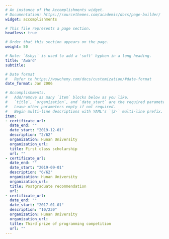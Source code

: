 ```yaml
---
# An instance of the Accomplishments widget.
# Documentation: https://sourcethemes.com/academic/docs/page-builder/
widget: accomplishments

# This file represents a page section.
headless: true

# Order that this section appears on the page.
weight: 50

# Note: `&shy;` is used to add a 'soft' hyphen in a long heading.
title: 'Award'
subtitle:

# Date format
#   Refer to https://wowchemy.com/docs/customization/#date-format
date_format: Jan 2006

# Accomplishments.
#   Add/remove as many `item` blocks below as you like.
#   `title`, `organization`, and `date_start` are the required parameters.
#   Leave other parameters empty if not required.
#   Begin multi-line descriptions with YAML's `|2-` multi-line prefix.
item:
- certificate_url: 
  date_end: ""
  date_start: "2019-12-01"
  description: "2/62"
  organization: Hunan University
  organization_url: 
  title: First class scholarship
  url: ""
- certificate_url: 
  date_end: ""
  date_start: "2019-09-01"
  description: "6/62"
  organization: Hunan University
  organization_url: 
  title: Postgraduate recommendation 
  url: 
- certificate_url: 
  date_end: ""
  date_start: "2017-01-01"
  description: "10/230"
  organization: Hunan University
  organization_url: 
  title: Third prize of programming competition
  url: ""
---
```

